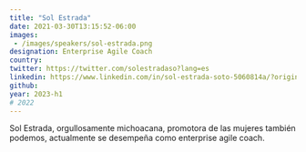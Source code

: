 ```yaml
---
title: "Sol Estrada"
date: 2021-03-30T13:15:52-06:00
images: 
 - /images/speakers/sol-estrada.png
designation: Enterprise Agile Coach
country: 
twitter: https://twitter.com/solestradaso?lang=es
linkedin: https://www.linkedin.com/in/sol-estrada-soto-5060814a/?originalSubdomain=mx
github: 
year: 2023-h1
# 2022
---
```


Sol Estrada, orgullosamente michoacana, promotora de las mujeres también podemos, actualmente se desempeña como enterprise agile coach.
